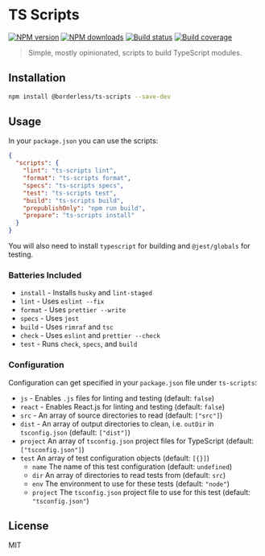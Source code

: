 # TS Scripts

[![NPM version][npm-image]][npm-url]
[![NPM downloads][downloads-image]][downloads-url]
[![Build status][build-image]][build-url]
[![Build coverage][coverage-image]][coverage-url]

> Simple, mostly opinionated, scripts to build TypeScript modules.

## Installation

```sh
npm install @borderless/ts-scripts --save-dev
```

## Usage

In your `package.json` you can use the scripts:

```json
{
  "scripts": {
    "lint": "ts-scripts lint",
    "format": "ts-scripts format",
    "specs": "ts-scripts specs",
    "test": "ts-scripts test",
    "build": "ts-scripts build",
    "prepublishOnly": "npm run build",
    "prepare": "ts-scripts install"
  }
}
```

You will also need to install `typescript` for building and `@jest/globals` for testing.

### Batteries Included

- `install` - Installs `husky` and `lint-staged`
- `lint` - Uses `eslint --fix`
- `format` - Uses `prettier --write`
- `specs` - Uses `jest`
- `build` - Uses `rimraf` and `tsc`
- `check` - Uses `eslint` and `prettier --check`
- `test` - Runs `check`, `specs`, and `build`

### Configuration

Configuration can get specified in your `package.json` file under `ts-scripts`:

- `js` - Enables `.js` files for linting and testing (default: `false`)
- `react` - Enables React.js for linting and testing (default: `false`)
- `src` - An array of source directories to read (default: `["src"]`)
- `dist` - An array of output directories to clean, i.e. `outDir` in `tsconfig.json` (default: `["dist"]`)
- `project` An array of `tsconfig.json` project files for TypeScript (default: `["tsconfig.json"]`)
- `test` An array of test configuration objects (default: `[{}]`)
  - `name` The name of this test configuration (default: `undefined`)
  - `dir` An array of directories to read tests from (default: `src`)
  - `env` The environment to use for these tests (default: `"node"`)
  - `project` The `tsconfig.json` project file to use for this test (default: `"tsconfig.json"`)

## License

MIT

[npm-image]: https://img.shields.io/npm/v/@borderless/ts-scripts
[npm-url]: https://npmjs.org/package/@borderless/ts-scripts
[downloads-image]: https://img.shields.io/npm/dm/@borderless/ts-scripts
[downloads-url]: https://npmjs.org/package/@borderless/ts-scripts
[build-image]: https://img.shields.io/github/workflow/status/borderless/ts-scripts/CI/main
[build-url]: https://github.com/borderless/ts-scripts/actions/workflows/ci.yml?query=branch%3Amain
[coverage-image]: https://img.shields.io/codecov/c/gh/borderless/ts-scripts
[coverage-url]: https://codecov.io/gh/borderless/ts-scripts
